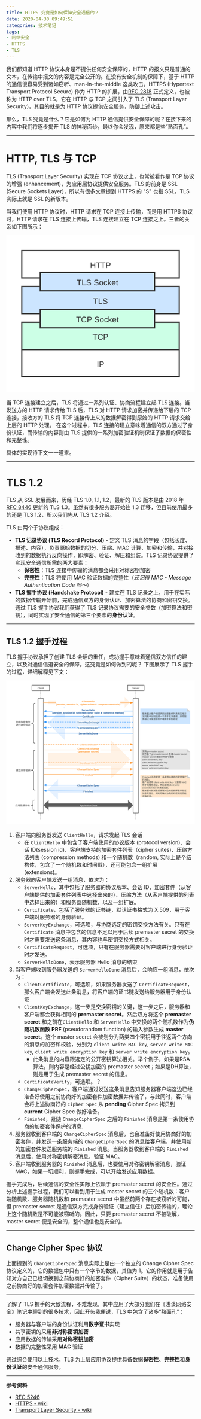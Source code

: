 ```yaml
---
title: HTTPS 究竟是如何保障安全通信的？
date: 2020-04-30 09:49:51
categories: 技术笔记
tags:
- 网络安全
- HTTPS
- TLS
---
```


我们都知道 HTTP 协议本身是不提供任何安全保障的，HTTP 的报文只是普通的文本，在传输中报文的内容是完全公开的。在没有安全机制的保障下，基于 HTTP 的通信很容易受到诸如窃听、man-in-the-middle 这类攻击。HTTPS (Hypertext Transport Protocol Secure) 作为 HTTP 的扩展，由[RFC 2818](https://tools.ietf.org/html/rfc2818) 正式定义，也被称为 HTTP over TLS，它在 HTTP 与 TCP 之间引入了 TLS (Transport Layer Security)，其目的就是为 HTTP 协议提供安全服务，防御上述攻击。

那么，TLS 究竟是什么？它是如何为 HTTP 通信提供安全保障的呢？在接下来的内容中我们将逐步揭开 TLS 的神秘面纱，最终你会发现，原来都是些“熟面孔”。

<!--more-->

---
# HTTP, TLS 与 TCP
TLS (Transport Layer Security) 实现在 TCP 协议之上，也常被看作是 TCP 协议的增强 (enhancement)，为应用层协议提供安全服务。TLS 的前身是 SSL (Secure Sockets Layer)，所以有很多文章提到 HTTPS 的 "S" 也指 SSL。TLS 实际上就是 SSL 的新版本。

当我们使用 HTTP 协议时，HTTP 请求在 TCP 连接上传输，而是用 HTTPS 协议时，HTTP 请求在 TLS 连接上传输，TLS 连接建立在 TCP 连接之上。三者的关系如下图所示：

![HTTP & TLS & RCP][1]

当 TCP 连接建立之后，TLS 将通过一系列认证、协商流程建立起 TLS 连接。当发送方的 HTTP 请求传给 TLS 后，TLS 对 HTTP 请求加密并传递给下层的 TCP 连接，接收方的 TLS 将 TCP 连接传上来的数据解密得到原始的 HTTP 请求交给上层的 HTTP 处理。
在这个过程中，TLS 连接的建立意味着通信的双方通过了身份认证，而传输的内容则由 TLS 提供的一系列加密验证机制保证了数据的保密性和完整性。

具体的实现待下文一一道来。

---
# TLS 1.2
TLS 从 SSL 发展而来，历经 TLS 1.0, 1.1, 1.2，最新的 TLS 版本是由 2018 年 [RFC 8446](https://tools.ietf.org/html/rfc8446) 更新的 TLS 1.3。虽然有很多服务器开始往 1.3 迁移，但目前使用最多的还是 TLS 1.2，所以我们先从 TLS 1.2 介绍。

TLS 由两个子协议组成：
* **TLS 记录协议 (TLS Record Protocol)** - 定义 TLS 消息的字段（包括长度、描述、内容），负责原始数据的切分、压缩、MAC 计算、加密和传输，并对接收到的数据执行反向操作，即解密、验证、解压和组装。TLS 记录协议提供了实现安全通信所需的两大要素：
    * **保密性**：TLS 连接中传输的消息都会采用对称密钥加密
    * **完整性**：TLS 将使用 MAC 验证数据的完整性（*还记得 MAC - Message Authentication Code 吗～*）
* **TLS 握手协议 (Handshake Protocol)** - 建立在 TLS 记录之上，用于在实际的数据传输开始前，完成通信双方的身份认证、加密算法的协商和密钥交换。通过 TLS 握手协议我们获得了 TLS 记录协议需要的安全参数（加密算法和密钥），同时实现了安全通信的第三个要素的**身份认证**。

---
## TLS 1.2 握手过程
TLS 握手协议承担了创建 TLS 会话的重任，成功握手意味着通信双方信任的建立，以及对通信信道安全的保障。这究竟是如何做到的呢？
下图展示了 TLS 握手的过程，详细解释见下文：

![TLS 1.2 Handshake][2]

1. 客户端向服务器发送 `ClientHello`，请求发起 TLS 会话
    * 在 `ClientHello` 中包含了客户端使用的协议版本 (protocol version)、会话 ID(session id)、客户端支持的加密套件列表（cipher suites)、压缩方法列表 (compression methods) 和一个随机数（random, 实际上是个结构体，包含了一个随机数和时间戳），还可能包含一组扩展 (extensions)。
2. 服务器向客户端发送一组消息，依次为：
    * `ServerHello`，其中包括了服务器的协议版本、会话 ID、加密套件（从客户端提供的加密套件列表中选择出来的）、压缩方法（从客户端提供的列表中选择出来的）和服务器随机数，以及一组扩展。
    * `Certificate`，包括了服务器的证书链，默认证书格式为 X.509，用于客户端对服务器的身份验证。
    * `ServerKeyExchange`，可选项，与协商选定的密钥交换方法有关。只有在 `Certificate` 消息中包含的信息不足以用于后续 premaster secret 的交换时才需要发送这条消息，其内容也与密钥交换方式相关。
    * `CertificateRequest`，可选项，只有在服务器需要对客户端进行身份验证时才发送。
    * `ServerHelloDone`，表示服务器 Hello 消息的结束
3. 当客户端收到服务器发送的 `ServerHelloDone` 消息后，会响应一组消息，依次为：
    * `ClientCertificate`，可选项，如果服务器发送了 `CertificateRequest`，那么客户端会发送此条消息，将客户端的证书链发送给服务器用于身份认证
    * `ClientKeyExchange`，这一步是交换密钥的关键，这一步之后，服务器和客户端都会获得相同的 **premaster secret**。然后双方将这个 **premaster secret** 和之前在`ClientHello` 和 `ServerHello` 中交换的两个随机数作为**伪随机数函数 PRF** (pseudorandom function) 的输入参数生成 **master secret**。这个 master secret 会被划分为两类四个密钥用于往返两个方向的消息的加密和校验，分别为 `client write MAC key`, `server write MAC key`, `client write encryption key` 和 `server write encryption key`。
        * 此条消息的内容跟选定的公开密钥算法相关。举个例子，如果是RSA算法，则内容是经过公钥加密的 premaster secret；如果是DH算法，则是用于生成 premaster secret 的信息。
    * `CertificateVerify`，可选项。？
    * `ChangeCipherSpec`，客户端通过发送这条消息告知服务器客户端这边已经准备好使用之前协商好的加密套件加密数据并传输了，与此同时，客户端会将上述协商好的 `Cipher Spec` 从 **pending** Cipher Spec 拷贝到 **current** Cipher Spec 做好准备。
    * `Finished`，紧随 `ChangeCipherSpec` 之后的 `Finished` 消息是第一条使用协商的加密套件保护的消息.
4. 服务器收到客户端的 `ChangeCipherSpec` 消息后，也会准备好使用协商好的加密套件，并发送一条服务端的 `ChangeCipherSpec` 的消息给客户端，并使用新的加密套件发送服务端的 `Finished` 消息。当服务器收到客户端的 `Finished` 消息后，使用对称密钥解密消息，验证 MAC。
5. 客户端收到服务器的 `Finished` 消息后，也要使用对称密钥解密消息，验证 MAC，如果一切顺利，则握手完成，可以开始发送应用数据。

握手完成后，后续通信的安全性实际上依赖于 premaster secret 的安全性。通过分析上述握手过程，我们可以看到用于生成 master secret 的三个随机数：客户端随机数、服务器随机数和 premaster secret 中虽然前两个存在被窃听的可能，但 premaster secret 是通信双方完成身份验证（建立信任）后加密传输的，理论上这个随机数是不可能被窃听的。因此，只要 premaster secret 不被破解，master secret 便是安全的，整个通信也是安全的。

---
## Change Cipher Spec 协议
上面提到的 `ChangeCipherSpec` 消息实际上是由一个独立的 Change Cipher Spec 协议定义的，它的数据包中只有一个字节的数据，其值为 1。它的作用就是用于告知对方自己已经切换到之前协商好的加密套件（Cipher Suite）的状态，准备使用之前协商好的加密套件加密数据并传输了。

---

了解了 TLS 握手的大致流程，不难发现，其中应用了大部分我们在《浅谈网络安全》笔记中聊到的很多技术，因此开头我便说，TLS 中包含了诸多“熟面孔”：
* 服务器与客户端的身份认证利用**数字证书**实现
* 共享密钥的采用**非对称密钥加密**
* 应用数据的传输采用**对称密钥加密**
* 数据的完整性采用 **MAC** 验证

通过综合使用以上技术，TLS 为上层应用协议提供具备数据**保密性**、**完整性**和**身份认证**的安全通信服务。

---

**参考资料**
* [RFC 5246](https://tools.ietf.org/html/rfc5246)
* [HTTPS - wiki](https://en.wikipedia.org/wiki/HTTPS)
* [Transport Layer Security - wiki](https://en.wikipedia.org/wiki/Transport_Layer_Security)

[1]:/uploads/images/http-tls-tcp.svg
[2]:/uploads/images/tls-2-handshake.svg